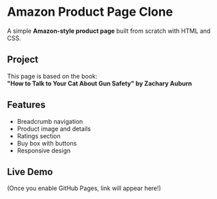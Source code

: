 #  Amazon Product Page Clone

A simple **Amazon-style product page** built from scratch with HTML and CSS.  

##  Project
This page is based on the book:  
**"How to Talk to Your Cat About Gun Safety" by Zachary Auburn**

##  Features
- Breadcrumb navigation
- Product image and details
- Ratings section
- Buy box with buttons
- Responsive design

##  Live Demo
(Once you enable GitHub Pages, link will appear here!)
